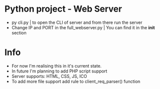 # Python project - Web Server
- py cli.py | to open the CLI of server and from there run the server
- Change IP and PORT in the full_webserver.py | You can find it in the __init__ section

# Info
- For now I'm realising this in it's current state.
- In future I'm planning to add PHP script support
- Server supports: HTML, CSS, JS, ICO
- To add more file support add rule to client_req_parser() function
